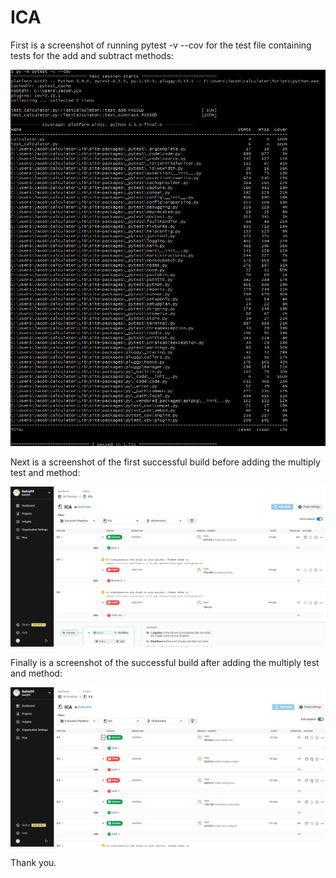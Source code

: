 # ICA


First is a screenshot of running pytest -v --cov for the test file containing tests for the add and subtract methods:

![pytest screenshot](https://github.com/Balinj99/ICA/blob/main/calcICApt1.png)


Next is a screenshot of the first successful build before adding the multiply test and method:

![First successful build](https://github.com/Balinj99/ICA/blob/main/build.png)


Finally is a screenshot of the successful build after adding the multiply test and method:

![Final successful build](https://github.com/Balinj99/ICA/blob/main/buildPt2.png)


Thank you.
